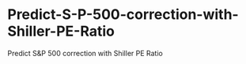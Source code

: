 # Predict-S-P-500-correction-with-Shiller-PE-Ratio
Predict S&amp;P 500 correction with Shiller PE Ratio
